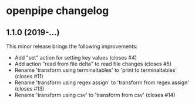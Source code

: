 # openpipe changelog

## 1.1.0 (2019-...)

This minor release brings the following improvements:

* Add "set" action for setting key values (closes #4)
* Add action "read from file delta" to read file changes (closes #5)
* Rename 'transform using terminaltables' to 'print to terminaltables' (closes #11)
* Rename 'transform using regex assign' to 'transform from regex assign' (closes #13)
* Rename 'transform using csv' to 'transform from csv' (closes #14)
